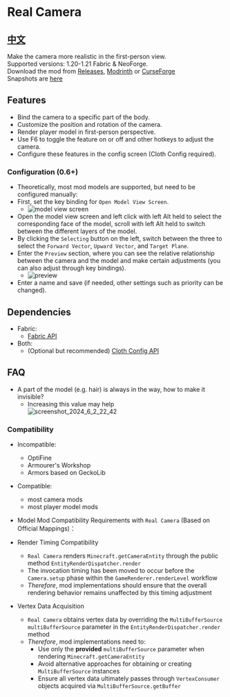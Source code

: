 # Real Camera #

## [中文](README_ZH.md) ##

Make the camera more realistic in the first-person view.  
Supported versions: 1.20-1.21 Fabric & NeoForge.  
Download the mod from [Releases](https://github.com/xTracr/RealCamera/releases), [Modrinth](https://modrinth.com/mod/real-camera) or [CurseForge](https://curseforge.com/minecraft/mc-mods/real-camera)  
Snapshots are [here](https://github.com/xTracr/RealCamera/actions/workflows/build.yml)

## Features ##

* Bind the camera to a specific part of the body.
* Customize the position and rotation of the camera.
* Render player model in first-person perspective.
* Use F6 to toggle the feature on or off and other hotkeys to adjust the camera.
* Configure these features in the config screen (Cloth Config required).

### Configuration (0.6+) ###

* Theoretically, most mod models are supported, but need to be configured manually:
* First, set the key binding for `Open Model View Screen`.
  * ![model view screen](https://cdn.modrinth.com/data/fYYSAh4R/images/cc484d54238992077ab3632c274a2631efeca35f.png)
* Open the model view screen and left click with left Alt held to select the corresponding face of the model, scroll with left Alt held to switch between the different layers of the model.
* By clicking the `Selecting` button on the left, switch between the three to select the `Forward Vector`, `Upward Vector`, and `Target Plane`.
* Enter the `Preview` section, where you can see the relative relationship between the camera and the model and make certain adjustments (you can also adjust through key bindings).
  * ![preview](https://cdn.modrinth.com/data/fYYSAh4R/images/22cfcf444bbf2d3c0d0280e470a29f01b9308617.png)
* Enter a name and save (if needed, other settings such as priority can be changed).

## Dependencies ##

* Fabric:
  * [Fabric API](https://modrinth.com/mod/fabric-api)
* Both:
  * (Optional but recommended) [Cloth Config API](https://modrinth.com/mod/cloth-config)

## FAQ ##

* A part of the model (e.g. hair) is always in the way, how to make it invisible?
  * Increasing this value may help  
    ![screenshot_2024_6_2_22_42](https://github.com/xTracr/RealCamera/assets/57320980/78c246e8-34aa-4979-89de-780ee907870b)

### Compatibility ###

* Incompatible:
  * OptiFine
  * Armourer's Workshop
  * Armors based on GeckoLib
* Compatible:
  * most camera mods
  * most player model mods


* Model Mod Compatibility Requirements with `Real Camera` (Based on Official Mappings)：
* Render Timing Compatibility
  * `Real Camera` renders `Minecraft.getCameraEntity` through the public method `EntityRenderDispatcher.render`
  * The invocation timing has been moved to occur before the `Camera.setup` phase within the `GameRenderer.renderLevel` workflow
  * *Therefore*, mod implementations should ensure that the overall rendering behavior remains unaffected by this timing adjustment
* Vertex Data Acquisition
  * `Real Camera` obtains vertex data by overriding the `MultiBufferSource multiBufferSource` parameter in the `EntityRenderDispatcher.render` method
  * *Therefore*, mod implementations need to:
    - Use only the **provided** `multiBufferSource` parameter when rendering `Minecraft.getCameraEntity`
    - Avoid alternative approaches for obtaining or creating `MultiBufferSource` instances
    - Ensure all vertex data ultimately passes through `VertexConsumer` objects acquired via `MultiBufferSource.getBuffer`

